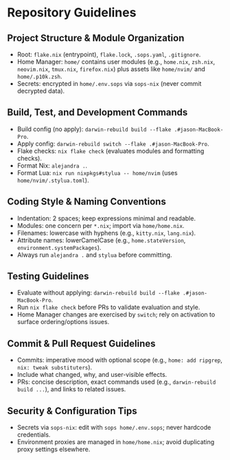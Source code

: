 # Repository Guidelines

## Project Structure & Module Organization

- Root: `flake.nix` (entrypoint), `flake.lock`, `.sops.yaml`, `.gitignore`.
- Home Manager: `home/` contains user modules
  (e.g., `home.nix`, `zsh.nix`, `neovim.nix`, `tmux.nix`, `firefox.nix`)
  plus assets like `home/nvim/` and `home/.p10k.zsh`.
- Secrets: encrypted in `home/.env.sops` via `sops-nix` (never commit decrypted data).

## Build, Test, and Development Commands

- Build config (no apply): `darwin-rebuild build --flake .#jason-MacBook-Pro`.
- Apply config: `darwin-rebuild switch --flake .#jason-MacBook-Pro`.
- Flake checks: `nix flake check` (evaluates modules and formatting checks).
- Format Nix: `alejandra .`.
- Format Lua: `nix run nixpkgs#stylua -- home/nvim` (uses `home/nvim/.stylua.toml`).

## Coding Style & Naming Conventions

- Indentation: 2 spaces; keep expressions minimal and readable.
- Modules: one concern per `*.nix`; import via `home/home.nix`.
- Filenames: lowercase with hyphens (e.g., `kitty.nix`, `lang.nix`).
- Attribute names: lowerCamelCase (e.g., `home.stateVersion`, `environment.systemPackages`).
- Always run `alejandra .` and `stylua` before committing.

## Testing Guidelines

- Evaluate without applying: `darwin-rebuild build --flake .#jason-MacBook-Pro`.
- Run `nix flake check` before PRs to validate evaluation and style.
- Home Manager changes are exercised by `switch`;
  rely on activation to surface ordering/options issues.

## Commit & Pull Request Guidelines

- Commits: imperative mood with optional scope
  (e.g., `home: add ripgrep`, `nix: tweak substituters`).
- Include what changed, why, and user-visible effects.
- PRs: concise description, exact commands used
  (e.g., `darwin-rebuild build ...`), and links to related issues.

## Security & Configuration Tips

- Secrets via `sops-nix`: edit with `sops home/.env.sops`; never hardcode credentials.
- Environment proxies are managed in `home/home.nix`;
  avoid duplicating proxy settings elsewhere.
